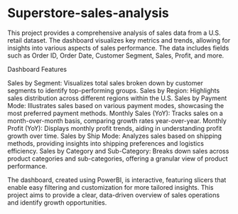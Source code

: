 # Superstore-sales-analysis

This project provides a comprehensive analysis of sales data from a U.S. retail dataset. The dashboard visualizes key metrics and trends, allowing for insights into various aspects of sales performance. The data includes fields such as Order ID, Order Date, Customer Segment, Sales, Profit, and more.

Dashboard Features

Sales by Segment: Visualizes total sales broken down by customer segments to identify top-performing groups.
Sales by Region: Highlights sales distribution across different regions within the U.S.
Sales by Payment Mode: Illustrates sales based on various payment modes, showcasing the most preferred payment methods.
Monthly Sales (YoY): Tracks sales on a month-over-month basis, comparing growth rates year-over-year.
Monthly Profit (YoY): Displays monthly profit trends, aiding in understanding profit growth over time.
Sales by Ship Mode: Analyzes sales based on shipping methods, providing insights into shipping preferences and logistics efficiency.
Sales by Category and Sub-Category: Breaks down sales across product categories and sub-categories, offering a granular view of product performance.


The dashboard, created using PowerBI, is interactive, featuring slicers that enable easy filtering and customization for more tailored insights. This project aims to provide a clear, data-driven overview of sales operations and identify growth opportunities.
